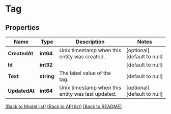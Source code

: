 # Tag

## Properties
Name | Type | Description | Notes
------------ | ------------- | ------------- | -------------
**CreatedAt** | **int64** | Unix timestamp when this entity was created. | [optional] [default to null]
**Id** | **int32** |  | [default to null]
**Text** | **string** | The label value of the tag. | [default to null]
**UpdatedAt** | **int64** | Unix timestamp when this entity was last updated. | [optional] [default to null]

[[Back to Model list]](../README.md#documentation-for-models) [[Back to API list]](../README.md#documentation-for-api-endpoints) [[Back to README]](../README.md)

